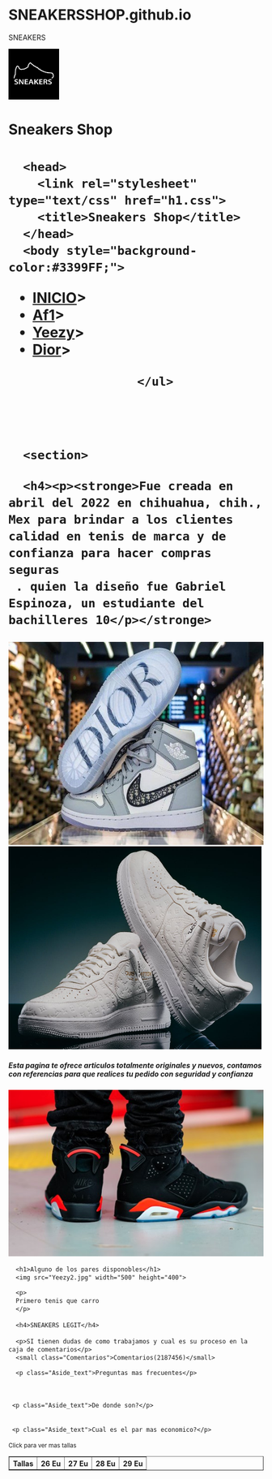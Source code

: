 # SNEAKERSSHOP.github.io
SNEAKERS
<!DOCTYPE html>
<html>
        <img src="shoes.jpg" width="100" height="100">
      <h1 class="letra">Sneakers Shop<h1>

      <head>
        <link rel="stylesheet" type="text/css" href="h1.css">
        <title>Sneakers Shop</title>
      </head>
      <body style="background-color:#3399FF;">
</body>
      <body>
         <ul class="menu">
          <li><a href="https://stockx.com/es-mx">INICIO</a>></li>
           <li><a href="https://stockx.com/search?s=Af1">Af1</a>></li>
            <li><a href="https://stockx.com/search?s=yeezy">Yeezy</a>></li>
             <li><a href="https://stockx.com/search?s=dior">Dior</a>></li>
        </ul>
      <body>

  <header>
      <div class="Header_logo">
     

</div>

<nav class="Header_navbar">

 <ul class="Navbar_list">

      </ul>
  </nav>
</header>

 <div class="Contenido">

      <section>
<article>

      <h4><p><stronge>Fue creada en abril del 2022 en chihuahua, chih., Mex para brindar a los clientes calidad en tenis de marca y de confianza para hacer compras seguras
     . quien la diseño fue Gabriel Espinoza, un estudiante del bachilleres 10</p></stronge>
</h4>
          <img src="Jordan.jpg" width="600" height="400">     <img src="AF1.jpg" width="500" height="400">
<h5>Esta pagina te ofrece articulos totalmente originales y nuevos, contamos con referencias 
        para que realices tu pedido con seguridad y confianza</h5>
<img src="jordan2.jpg">

      <h1>Alguno de los pares disponobles</h1>
      <img src="Yeezy2.jpg" width="500" height="400">
<table border="1">
     <html>
               <th>Tallas</th>
               <th>26 Eu</th>
               <th>27 Eu</th>
               <th>28 Eu</th>
               <th>29 Eu</th>
</html>  


      <p>
      Primero tenis que carro
      </p>

      <h4>SNEAKERS LEGIT</h4>

      <p>SI tienen dudas de como trabajamos y cual es su proceso en la caja de comentarios</p>
      <small class="Comentarios">Comentarios(2187456)</small>

 <div class="Columna">
  <aside class="Columna_aside">

      <p class="Aside_text">Preguntas mas frecuentes</p>
   
      
    
     <p class="Aside_text">De donde son?</p>

    
     <p class="Aside_text">Cual es el par mas economico?</p>
  </aside>
 </div>
<footer>
   <small>Click para ver mas tallas</small>

  </footer>
